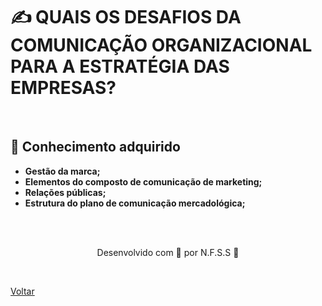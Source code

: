 <h1>✍  QUAIS OS DESAFIOS DA 
COMUNICAÇÃO ORGANIZACIONAL 
PARA A ESTRATÉGIA DAS 
EMPRESAS?
</h1>

<br>

<h2> 🧠 Conhecimento adquirido </h2>

- **Gestão da marca;**
- **Elementos do composto de comunicação de marketing;**
- **Relações públicas;**
- **Estrutura do plano de comunicação mercadológica;**

<br><br>

<p align="center"> Desenvolvido com 💜 por N.F.S.S 👋 <p>


<br>

<a href="./README.md">Voltar</a>